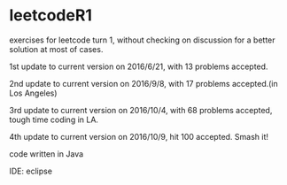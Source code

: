 # leetcodeR1

exercises for leetcode turn 1, without checking on discussion for a better solution at most of cases.

1st update to current version on 2016/6/21, with 13 problems accepted.

2nd update to current version on 2016/9/8, with 17 problems accepted.(in Los Angeles)

3rd update to current version on 2016/10/4, with 68 problems accepted, tough time coding in LA.

4th update to current version on 2016/10/9, hit 100 accepted. Smash it! 

code written in Java

IDE: eclipse

